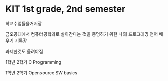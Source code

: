 # KIT 1st grade, 2nd semester

학교수업들을거저장

금오공대에서 컴퓨터공학과로 살아간다는 것을 증명하기 위한 나의 프로그래밍 언어 배우기 기록장

과제한것도 올려야징

1학년 2학기 C Programming

1학년 2학기 Opensource SW basics
